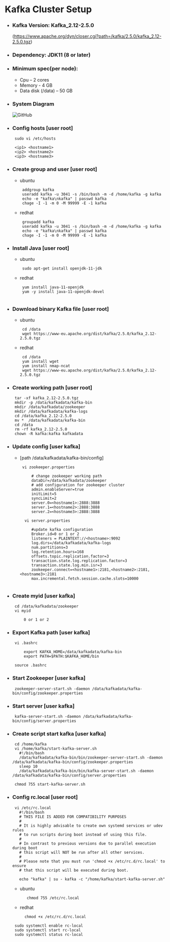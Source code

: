 # Kafka Cluster Setup

- ### Kafka Version: Kafka_2.12-2.5.0 
	(https://www.apache.org/dyn/closer.cgi?path=/kafka/2.5.0/kafka_2.12-2.5.0.tgz)
- ### Dependency: JDK11 (8 or later)
- ### Minimum spec(per node):
	- Cpu – 2 cores 
 	- Memory - 4 GB 
	- Data disk (/data) – 50 GB
- ### System Diagram

	![GitHub ](https://github.com/mrockstyle/Kafka/blob/master/kafka%20cluster.JPG) 

- ### Config hosts [**user root**]
     ```
      sudo vi /etc/hosts
     
      <ip1> <hostname1>
      <ip2> <hostname2>
      <ip3> <hostname3>
	
     ```
- ### Create group and user [**user root**]
     - ubuntu 
          ```
           addgroup kafka
           useradd kafka -u 3041 -s /bin/bash -m -d /home/kafka -g kafka
           echo -e "kafka\nkafka" | passwd kafka
           chage -I -1 -m 0 -M 99999 -E -1 kafka

          ```     
     - redhat
          ```
           groupadd kafka
           useradd kafka -u 3041 -s /bin/bash -m -d /home/kafka -g kafka
           echo -e "kafka\nkafka" | passwd kafka
           chage -I -1 -m 0 -M 99999 -E -1 kafka

          ```  
- ### Install Java [**user root**]
     - ubuntu 
          ```
           sudo apt-get install openjdk-11-jdk

          ```     
     - redhat
          ```
           yum install java-11-openjdk
           yum -y install java-11-openjdk-devel


          ```    
- ### Download binary Kafka file [**user root**]
     - ubuntu
          ```
           cd /data
           wget https://www-eu.apache.org/dist/kafka/2.5.0/kafka_2.12-2.5.0.tgz

          ```
     - redhat 
          ```
           cd /data
           yum install wget
           yum install nmap-ncat
           wget https://www-eu.apache.org/dist/kafka/2.5.0/kafka_2.12-2.5.0.tgz

          ```
- ### Create working path [**user root**]
     ```
      tar -xf kafka_2.12-2.5.0.tgz
      mkdir -p /data/kafkadata/kafka-bin
      mkdir /data/kafkadata/zookeeper
      mkdir /data/kafkadata/kafka-logs
      cd /data/kafka_2.12-2.5.0
      mv *  /data/kafkadata/kafka-bin
      cd /data
      rm -rf kafka_2.12-2.5.0
      chown -R kafka:kafka kafkadata

     ```

- ### Update config [**user kafka**]
     - [path /data/kafkadata/kafka-bin/config]
          ```
           vi zookeeper.properties

               # change zookeeper working path
               dataDir=/data/kafkadata/zookeeper
               # add configuration for zookeeper cluster 
               admin.enableServer=true
               initLimit=5
               syncLimit=2
               server.0=<hostname1>:2888:3888
               server.1=<hostname2>:2888:3888
               server.2=<hostname3>:2888:3888

          ```
          ```
            vi server.properties

               #update kafka configuration
               Broker.id=0 or 1 or 2
               listeners = PLAINTEXT://<hostname>:9092
               log.dirs=/data/kafkadata/kafka-logs
               num.partitions=3
               log.retention.hours=168
               offsets.topic.replication.factor=3
               transaction.state.log.replication.factor=3
               transaction.state.log.min.isr=3
               zookeeper.connect=<hostname1>:2181,<hostname2>:2181,<hostname3>:2181
               max.incremental.fetch.session.cache.slots=10000


          ```
- ###  Create myid [**user kafka**]
     ```
      cd /data/kafkadata/zookeeper
      vi myid

          0 or 1 or 2

     ```
- ###  Export Kafka path [**user kafka**]
     ```
      vi .bashrc

          export KAFKA_HOME=/data/kafkadata/kafka-bin
          export PATH=$PATH:$KAFKA_HOME/bin

      source .bashrc

     ```

- ### Start Zookeeper [**user kafka**]
     ```
      zookeeper-server-start.sh -daemon /data/kafkadata/kafka-bin/config/zookeeper.properties

     ```
- ### Start server [**user kafka**]
     ```
      kafka-server-start.sh -daemon /data/kafkadata/kafka-bin/config/server.properties

     ```
- ### Create script start kafka [**user kafka**]
     ```
      cd /home/kafka
      vi /home/kafka/start-kafka-server.sh
        #!/bin/bash
        /data/kafkadata/kafka-bin/bin/zookeeper-server-start.sh -daemon /data/kafkadata/kafka-bin/config/zookeeper.properties
        sleep 10
        /data/kafkadata/kafka-bin/bin/kafka-server-start.sh -daemon /data/kafkadata/kafka-bin/config/server.properties

      chmod 755 start-kafka-server.sh
     
     ```
- ### Config rc.local [user root]

     ```
      vi /etc/rc.local
        #!/bin/bash
        # THIS FILE IS ADDED FOR COMPATIBILITY PURPOSES
        #
        # It is highly advisable to create own systemd services or udev rules
        # to run scripts during boot instead of using this file.
        #
        # In contrast to previous versions due to parallel execution during boot
        # this script will NOT be run after all other services.
        #
        # Please note that you must run 'chmod +x /etc/rc.d/rc.local' to ensure
        # that this script will be executed during boot.

        echo "kafka" | su - kafka -c "/home/kafka/start-kafka-server.sh"

     ```
    - ubuntu
        ```
           chmod 755 /etc/rc.local	

        ```
    - redhat 
        ```
          chmod +x /etc/rc.d/rc.local
        ```
     ```
      sudo systemctl enable rc-local 
      sudo systemctl start rc-local
      sudo systemctl status rc-local
     
     ```
